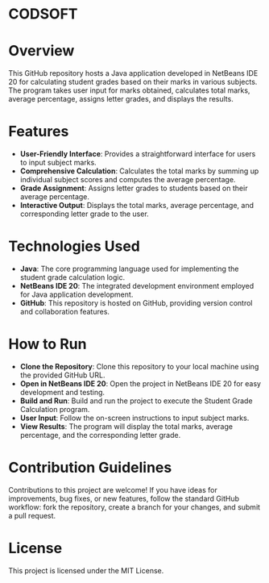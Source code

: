 # CODSOFT
# Overview
This GitHub repository hosts a Java application developed in NetBeans IDE 20 for calculating student grades based on their marks in various subjects. The program takes user input for marks obtained, calculates total marks, average percentage, assigns letter grades, and displays the results.

# Features
* **User-Friendly Interface**: Provides a straightforward interface for users to input subject marks.
* **Comprehensive Calculation**: Calculates the total marks by summing up individual subject scores and computes the average percentage.
* **Grade Assignment**: Assigns letter grades to students based on their average percentage.
* **Interactive Output**: Displays the total marks, average percentage, and corresponding letter grade to the user.
# Technologies Used
* **Java**: The core programming language used for implementing the student grade calculation logic.
* **NetBeans IDE 20**: The integrated development environment employed for Java application development.
* **GitHub**: This repository is hosted on GitHub, providing version control and collaboration features.
# How to Run
* **Clone the Repository**: Clone this repository to your local machine using the provided GitHub URL.
* **Open in NetBeans IDE 20**: Open the project in NetBeans IDE 20 for easy development and testing.
* **Build and Run**: Build and run the project to execute the Student Grade Calculation program.
* **User Input**: Follow the on-screen instructions to input subject marks.
* **View Results**: The program will display the total marks, average percentage, and the corresponding letter grade.
# Contribution Guidelines
Contributions to this project are welcome! If you have ideas for improvements, bug fixes, or new features, follow the standard GitHub workflow: fork the repository, create a branch for your changes, and submit a pull request.

# License
This project is licensed under the MIT License.

